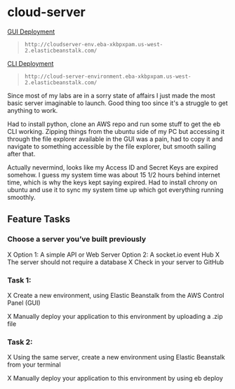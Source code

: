 # cloud-server

[GUI Deployment](http://cloudserver-env.eba-xkbpxpam.us-west-2.elasticbeanstalk.com/)

> `http://cloudserver-env.eba-xkbpxpam.us-west-2.elasticbeanstalk.com/`

[CLI Deployment](http://cloud-server-environment.eba-xkbpxpam.us-west-2.elasticbeanstalk.com/)

> `http://cloud-server-environment.eba-xkbpxpam.us-west-2.elasticbeanstalk.com/`

Since most of my labs are in a sorry state of affairs I just made the most basic server imaginable to launch. Good thing too since it's a struggle to get anything to work.

Had to install python, clone an AWS repo and run some stuff to get the eb CLI working. Zipping things from the ubuntu side of my PC but accessing it through the file explorer available in the GUI was a pain, had to copy it and navigate to something accessible by the file explorer, but smooth sailing after that.

Actually nevermind, looks like my Access ID and Secret Keys are expired somehow. I guess my system time was about 15 1/2 hours behind internet time, which is why the keys kept saying expired. Had to install chrony on ubuntu and use it to sync my system time up which got everything running smoothly.

## Feature Tasks

### Choose a server you’ve built previously

  X Option 1: A simple API or Web Server
  Option 2: A socket.io event Hub
  X The server should not require a database
  X Check in your server to GitHub

### Task 1:

  X Create a new environment, using Elastic Beanstalk from the AWS Control Panel (GUI)

  X Manually deploy your application to this environment by uploading a .zip file

### Task 2:

  X Using the same server, create a new environment using Elastic Beanstalk from your terminal

  X Manually deploy your application to this environment by using eb deploy
